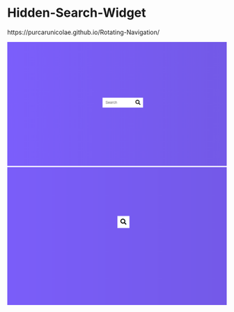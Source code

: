 # Hidden-Search-Widget
<p>https://purcarunicolae.github.io/Rotating-Navigation/</p>
<img src="Images/img1.PNG" width=600px>
<bl>
<img src="Images/img2.PNG" width=550px>
